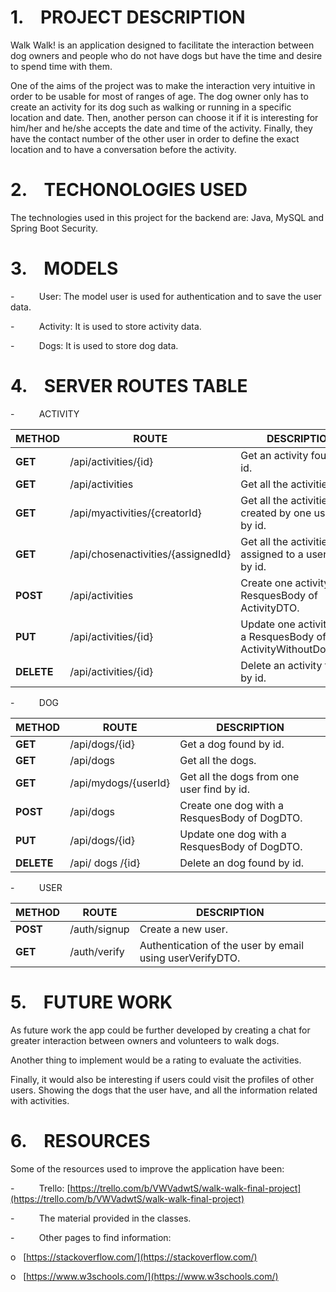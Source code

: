 1.    PROJECT DESCRIPTION
=========================

Walk Walk! is an application designed to facilitate the interaction between dog owners and people who do not have dogs but have the time and desire to spend time with them.

One of the aims of the project was to make the interaction very intuitive in order to be usable for most of ranges of age. The dog owner only has to create an activity for its dog such as walking or running in a specific location and date. Then, another person can choose it if it is interesting for him/her and he/she accepts the date and time of the activity. Finally, they have the contact number of the other user in order to define the exact location and to have a conversation before the activity.

2.    TECHONOLOGIES USED
========================

The technologies used in this project for the backend are: Java, MySQL and Spring Boot Security.

3.    MODELS
============

\-          User: The model user is used for authentication and to save the user data.

\-          Activity: It is used to store activity data.

\-          Dogs: It is used to store dog data.

4.    SERVER ROUTES TABLE
=========================

\-          ACTIVITY

| **METHOD** | **ROUTE**                          | **DESCRIPTION**                                                   |
| ---------- | ---------------------------------- | ----------------------------------------------------------------- |
| **GET**    | /api/activities/{id}               | Get an activity found by id.                                      |
| **GET**    | /api/activities                    | Get all the activities.                                           |
| **GET**    | /api/myactivities/{creatorId}      | Get all the activities created by one user find by id.            |
| **GET**    | /api/chosenactivities/{assignedId} | Get all the activities assigned to a user find by id.             |
| **POST**   | /api/activities                    | Create one activity with a ResquesBody of ActivityDTO.            |
| **PUT**    | /api/activities/{id}               | Update one activity with a ResquesBody of ActivityWithoutDogsDTO. |
| **DELETE** | /api/activities/{id}               | Delete an activity found by id.                                   |

\-          DOG

| **METHOD** | **ROUTE**            | **DESCRIPTION**                              |
| ---------- | -------------------- | -------------------------------------------- |
| **GET**    | /api/dogs/{id}       | Get a dog found by id.                       |
| **GET**    | /api/dogs            | Get all the dogs.                            |
| **GET**    | /api/mydogs/{userId} | Get all the dogs from one user find by id.   |
| **POST**   | /api/dogs            | Create one dog with a ResquesBody of DogDTO. |
| **PUT**    | /api/dogs/{id}       | Update one dog with a ResquesBody of DogDTO. |
| **DELETE** | /api/ dogs /{id}     | Delete an dog found by id.                   |

\-          USER

| **METHOD** | **ROUTE**    | **DESCRIPTION**                                          |
| ---------- | ------------ | -------------------------------------------------------- |
| **POST**   | /auth/signup | Create a new user.                                       |
| **GET**    | /auth/verify | Authentication of the user by email using userVerifyDTO. |

5.    FUTURE WORK
=================

As future work the app could be further developed by creating a chat for greater interaction between owners and volunteers to walk dogs.

Another thing to implement would be a rating to evaluate the activities.

Finally, it would also be interesting if users could visit the profiles of other users. Showing the dogs that the user have, and all the information related with activities.

6.    RESOURCES
===============

Some of the resources used to improve the application have been:

\-          Trello: [https://trello.com/b/VWVadwtS/walk-walk-final-project](https://trello.com/b/VWVadwtS/walk-walk-final-project)

\-          The material provided in the classes.

\-          Other pages to find information:

o   [https://stackoverflow.com/](https://stackoverflow.com/)

o   [https://www.w3schools.com/](https://www.w3schools.com/)